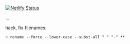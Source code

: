 [![Netlify Status](https://api.netlify.com/api/v1/badges/0da10bf6-9380-4fbc-8497-cad25f1569f2/deploy-status)](https://app.netlify.com/sites/asynkron/deploys)

...

hack, fix filenames:

```
➜ rename --force --lower-case --subst-all " " "-" **
```